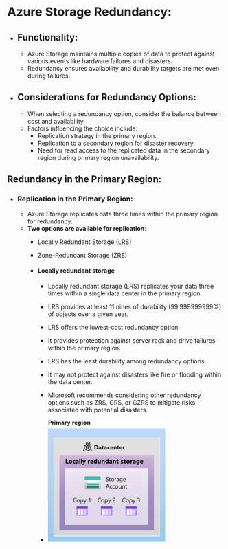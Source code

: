 # Azure Storage Redundancy:

- ## Functionality:
  - Azure Storage maintains multiple copies of data to protect against various events like hardware failures and disasters.
  - Redundancy ensures availability and durability targets are met even during failures.

- ## Considerations for Redundancy Options:
  - When selecting a redundancy option, consider the balance between cost and availability.
  - Factors influencing the choice include:
    - Replication strategy in the primary region.
    - Replication to a secondary region for disaster recovery.
    - Need for read access to the replicated data in the secondary region during primary region unavailability.


## Redundancy in the Primary Region:

- ### Replication in the Primary Region:
  - Azure Storage replicates data three times within the primary region for redundancy.
  - **Two options are available for replication**:
    - Locally Redundant Storage (LRS)
    - Zone-Redundant Storage (ZRS)

    - #### Locally redundant storage
        - Locally redundant storage (LRS) replicates your data three times within a single data center in the primary region. 

        - LRS provides at least 11 nines of durability (99.999999999%) of objects over a given year.

        - LRS offers the lowest-cost redundancy option.

        - It provides protection against server rack and drive failures within the primary region.

        - LRS has the least durability among redundancy options.

        - It may not protect against disasters like fire or flooding within the data center.

        - Microsoft recommends considering other redundancy options such as ZRS, GRS, or GZRS to mitigate risks associated with potential disasters.
        - ![alt text](image.png)










